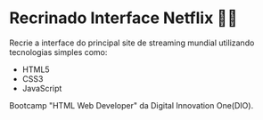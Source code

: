 # Recrinado Interface Netflix 👨‍💻
Recrie a interface do principal site de streaming mundial utilizando tecnologias simples como:
- HTML5
- CSS3
- JavaScript

Bootcamp "HTML Web Developer" da Digital Innovation One(DIO).
